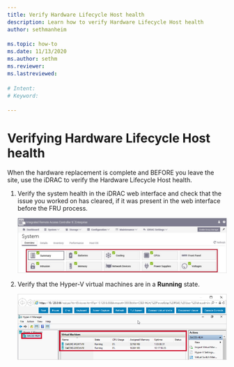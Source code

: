 ```yaml
---
title: Verify Hardware Lifecycle Host health
description: Learn how to verify Hardware Lifecycle Host health
author: sethmanheim

ms.topic: how-to
ms.date: 11/13/2020
ms.author: sethm
ms.reviewer: 
ms.lastreviewed: 

# Intent: 
# Keyword: 

---
```


# Verifying Hardware Lifecycle Host health



When the hardware replacement is complete and BEFORE you leave the
site, use the iDRAC to verify the Hardware Lifecycle Host health.


1.  Verify the system health in the iDRAC web interface and check that
the issue you worked on has cleared, if it was present in the web
interface before the FRU process.

    ![Screenshot that shows the 'System' page with the 'Overview' actions highlighted.](media/image-5.png)
    
2.  Verify that the Hyper-V virtual
    machines are in a **Running** state.

    ![Screenshot that shows the 'Hyper-V Manager' page with the 'Virtual Machines' section highlighted.](media/image-55.png) 

